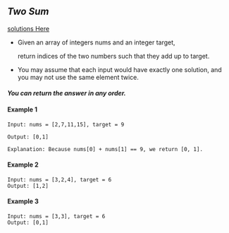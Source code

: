## ***Two Sum***

[solutions Here](./solution.md)

- Given an array of integers nums and an integer target,

    return indices of the two numbers such that they add up to target.

- You may assume that each input would have exactly one solution, and you may not use the same element twice.

#### ***You can return the answer in any order.***

#### Example 1

```
Input: nums = [2,7,11,15], target = 9

Output: [0,1]

Explanation: Because nums[0] + nums[1] == 9, we return [0, 1].
```

#### Example 2

```
Input: nums = [3,2,4], target = 6
Output: [1,2]
```

#### Example 3

```
Input: nums = [3,3], target = 6
Output: [0,1]
```
